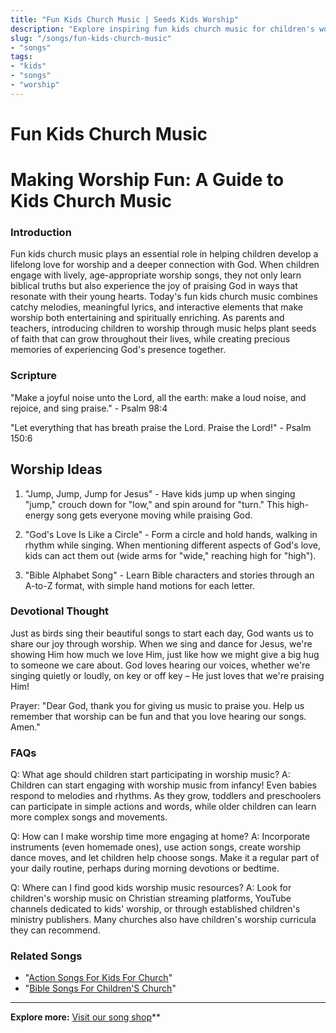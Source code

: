 ```yaml
---
title: "Fun Kids Church Music | Seeds Kids Worship"
description: "Explore inspiring fun kids church music for children's worship and faith development. Biblical music resources for families and ministry."
slug: "/songs/fun-kids-church-music"
- "songs"
tags:
- "kids"
- "songs"
- "worship"
---
```


# Fun Kids Church Music

# Making Worship Fun: A Guide to Kids Church Music

### Introduction
Fun kids church music plays an essential role in helping children develop a lifelong love for worship and a deeper connection with God. When children engage with lively, age-appropriate worship songs, they not only learn biblical truths but also experience the joy of praising God in ways that resonate with their young hearts. Today's fun kids church music combines catchy melodies, meaningful lyrics, and interactive elements that make worship both entertaining and spiritually enriching. As parents and teachers, introducing children to worship through music helps plant seeds of faith that can grow throughout their lives, while creating precious memories of experiencing God's presence together.

### Scripture
"Make a joyful noise unto the Lord, all the earth: make a loud noise, and rejoice, and sing praise." - Psalm 98:4

"Let everything that has breath praise the Lord. Praise the Lord!" - Psalm 150:6

## Worship Ideas
1. "Jump, Jump, Jump for Jesus" - Have kids jump up when singing "jump," crouch down for "low," and spin around for "turn." This high-energy song gets everyone moving while praising God.

2. "God's Love Is Like a Circle" - Form a circle and hold hands, walking in rhythm while singing. When mentioning different aspects of God's love, kids can act them out (wide arms for "wide," reaching high for "high").

3. "Bible Alphabet Song" - Learn Bible characters and stories through an A-to-Z format, with simple hand motions for each letter.

### Devotional Thought
Just as birds sing their beautiful songs to start each day, God wants us to share our joy through worship. When we sing and dance for Jesus, we're showing Him how much we love Him, just like how we might give a big hug to someone we care about. God loves hearing our voices, whether we're singing quietly or loudly, on key or off key – He just loves that we're praising Him!

Prayer: "Dear God, thank you for giving us music to praise you. Help us remember that worship can be fun and that you love hearing our songs. Amen."

### FAQs

Q: What age should children start participating in worship music?
A: Children can start engaging with worship music from infancy! Even babies respond to melodies and rhythms. As they grow, toddlers and preschoolers can participate in simple actions and words, while older children can learn more complex songs and movements.

Q: How can I make worship time more engaging at home?
A: Incorporate instruments (even homemade ones), use action songs, create worship dance moves, and let children help choose songs. Make it a regular part of your daily routine, perhaps during morning devotions or bedtime.

Q: Where can I find good kids worship music resources?
A: Look for children's worship music on Christian streaming platforms, YouTube channels dedicated to kids' worship, or through established children's ministry publishers. Many churches also have children's worship curricula they can recommend.

### Related Songs

- "[Action Songs For Kids For Church](/songs/action-songs-for-kids-for-church/)"
- "[Bible Songs For Children'S Church](/songs/bible-songs-for-children-s-church/)"

---

**Explore more:** [Visit our song shop](https://seedskidsworship.com/shop)**

<!-- Schema Markup -->
<script type="application/ld+json">
{
  "@context": "https://schema.org",
  "@type": "MusicRecording",
  "name": "Fun Kids Church Music",
  "byArtist": {
    "@type": "MusicGroup",
    "name": "Seeds Kids Worship"
  },
  "isFamilyFriendly": true,
  "url": "https://seedskidsworship.com/songs/fun-kids-church-music/"
}
</script>